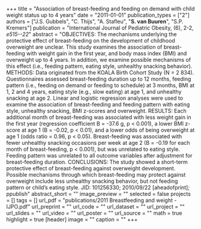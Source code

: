 +++
title = "Association of breast-feeding and feeding on demand with child weight status up to 4 years"
date = "2011-01-01"
publication_types = ["2"]
authors = ["J.S. Gubbels", "C. Thijs", "A. Stafleu", "**S. van Buuren**", "S.P. Kremers"]
publication = "International Journal of Pediatric Obesity, (6), 2-2, _e515--22_"
abstract = "OBJECTIVES: The mechanisms underlying the protective effect of breast-feeding on the development of childhood overweight are unclear. This study examines the association of breast-feeding with weight gain in the first year, and body mass index (BMI) and overweight up to 4 years. In addition, we examine possible mechanisms of this effect (i.e., feeding pattern, eating style, unhealthy snacking behavior). METHODS: Data originated from the KOALA Birth Cohort Study (N = 2 834). Questionnaires assessed breast-feeding duration up to 12 months, feeding pattern (i.e., feeding on demand or feeding to schedule) at 3 months, BMI at 1, 2 and 4 years, eating style (e.g., slow eating) at age 1, and unhealthy snacking at age 2. Linear and logistic regression analyses were used to examine the association of breast-feeding and feeding pattern with eating style, unhealthy snacking, BMI z-scores and overweight. RESULTS: Each additional month of breast-feeding was associated with less weight gain in the first year (regression coefficient B = -37.6 g, p < 0.001), a lower BMI z-score at age 1 (B = -0.02, p < 0.01), and a lower odds of being overweight at age 1 (odds ratio = 0.96, p < 0.05). Breast-feeding was associated with fewer unhealthy snacking occasions per week at age 2 (B = -0.19 for each month of breast-feeding, p < 0.001), but was unrelated to eating style. Feeding pattern was unrelated to all outcome variables after adjustment for breast-feeding duration. CONCLUSIONS: The study showed a short-term protective effect of breast-feeding against overweight development. Possible mechanisms through which breast-feeding may protect against overweight include less unhealthy snacking behavior, but not feeding pattern or child’s eating style. JID: 101256330; 2010/09/22 [aheadofprint]; ppublish"
abstract_short = ""
image_preview = ""
selected = false
projects = []
tags = []
url_pdf = "publications/2011 Breastfeeding and weight - IJPO.pdf"
url_preprint = ""
url_code = ""
url_dataset = ""
url_project = ""
url_slides = ""
url_video = ""
url_poster = ""
url_source = ""
math = true
highlight = true
[header]
image = ""
caption = ""
+++
